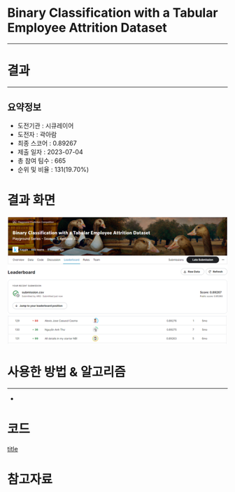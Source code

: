 # Binary Classification with a Tabular Employee Attrition Dataset
***
# 결과
***
## 요약정보
- 도전기관 : 시큐레이어
- 도전자 : 곽아람
- 최종 스코어 : 0.89267
- 제출 일자 : 2023-07-04
- 총 참여 팀수 : 665
- 순위 및 비율 : 131(19.70%)

# 결과 화면
<img src="https://github.com/Arammmmm/kaggle/blob/c2064c6c0fd8be62e1b94687d097d1da5f41242f/Binary%20Classification%20with%20a%20Tabular%20Employee%20Attrition%20Dataset/img/score.png">
<img src="https://github.com/Arammmmm/kaggle/blob/c2064c6c0fd8be62e1b94687d097d1da5f41242f/Binary%20Classification%20with%20a%20Tabular%20Employee%20Attrition%20Dataset/img/leaderboard.png">

# 사용한 방법 & 알고리즘
***
- 
# 코드
[title]()
# 참고자료

